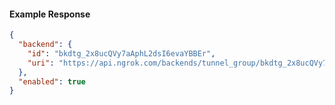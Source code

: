 <!-- Code generated for API Clients. DO NOT EDIT. -->

#### Example Response

```json
{
  "backend": {
    "id": "bkdtg_2x8ucQVy7aAphL2dsI6evaYBBEr",
    "uri": "https://api.ngrok.com/backends/tunnel_group/bkdtg_2x8ucQVy7aAphL2dsI6evaYBBEr"
  },
  "enabled": true
}
```
